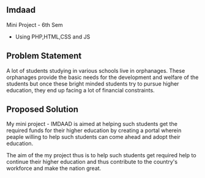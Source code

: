 ## Imdaad

Mini Project - 6th Sem
- Using PHP,HTML,CSS and JS

## Problem Statement

A lot of students studying in various schools live in orphanages. These orphanages provide the basic
needs for the development and welfare of the students but once these bright minded students try to pursue higher education, they end up facing a lot of financial constraints. 

## Proposed Solution

My mini project - IMDAAD is aimed at helping such students get the required funds for their
higher education by creating a portal wherein peaple willing to help such students can come
ahead and adopt their education.

The aim of the my project thus is to help such students get required help to continue their higher
education and thus contribute to the country's workforce and make the nation great.